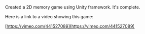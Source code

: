 Created a 2D memory game using Unity framework. It's complete.

Here is a link to a video showing this game:

[https://vimeo.com/441527089](https://vimeo.com/441527089)